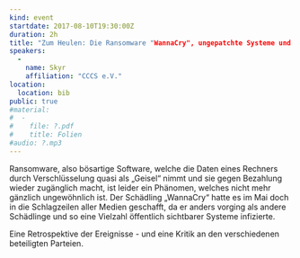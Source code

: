 ```yaml
---
kind: event
startdate: 2017-08-10T19:30:00Z
duration: 2h
title: "Zum Heulen: Die Ransomware "WannaCry", ungepatchte Systeme und die Geheimdienste"
speakers:
  -
    name: Skyr
    affiliation: "CCCS e.V."
location:
  location: bib
public: true
#material:
#  -
#    file: ?.pdf
#    title: Folien
#audio: ?.mp3
---
```

Ransomware, also bösartige Software, welche die Daten eines Rechners
durch Verschlüsselung quasi als „Geisel“ nimmt und sie gegen Bezahlung
wieder zugänglich macht, ist leider ein Phänomen, welches nicht mehr
gänzlich ungewöhnlich ist. Der Schädling „WannaCry“ hatte es im Mai doch
in die Schlagzeilen aller Medien geschafft, da er anders vorging als
andere Schädlinge und so eine Vielzahl öffentlich sichtbarer Systeme
infizierte.

Eine Retrospektive der Ereignisse - und eine Kritik an den verschiedenen
beteiligten Parteien.

